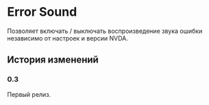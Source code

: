 # Error Sound

Позволяет включать / выключать воспроизведение звука ошибки независимо от настроек и версии NVDA.

## История изменений

### 0.3

Первый релиз.
